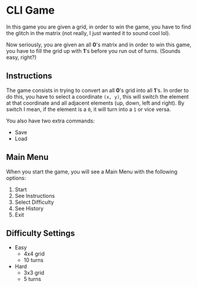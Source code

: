# CLI Game

In this game you are given a grid, in order to win the game, you have to find the glitch in the matrix (not really, I just wanted it to sound cool lol).

Now seriously, you are given an all **0**'s matrix and in order to win this game, you have to fill the grid up with **1**'s before you run out of turns. (Sounds easy, right?)

## Instructions

The game consists in trying to convert an all **0**'s grid into all **1**'s.
In order to do this, you have to select a coordinate `(x, y)`, this will switch the element at that coordinate and all adjacent elements (up, down, left and right).
By switch I mean, if the element is a `0`, it will turn into a `1` or vice versa.

You also have two extra commands:

- Save
- Load

## Main Menu

When you start the game, you will see a Main Menu with the following options:

1. Start
2. See Instructions
3. Select Difficulty
4. See History
5. Exit

## Difficulty Settings

- Easy
  - 4x4 grid
  - 10 turns
- Hard
  - 3x3 grid
  - 5 turns
